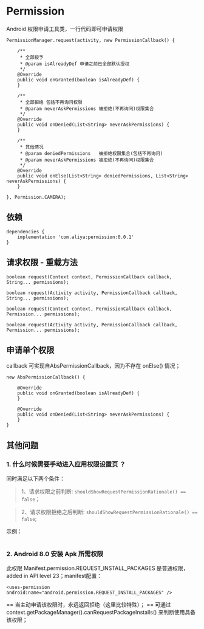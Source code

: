 # Permission
Android 权限申请工具类，一行代码即可申请权限

```
PermissionManager.request(activity, new PermissionCallback() {

    /**
     * 全部授予
     * @param isAlreadyDef 申请之前已全部默认授权
     */
    @Override
    public void onGranted(boolean isAlreadyDef) {
    }

    /**
     * 全部拒绝 包括不再询问权限
     * @param neverAskPermissions 被拒绝(不再询问)权限集合
     */
    @Override
    public void onDenied(List<String> neverAskPermissions) {
    }

    /**
     * 其他情况
     * @param deniedPermissions   被拒绝权限集合(包括不再询问)
     * @param neverAskPermissions 被拒绝(不再询问)权限集合
     */
    @Override
    public void onElse(List<String> deniedPermissions, List<String> neverAskPermissions) {
    }

}, Permission.CAMERA);
```

## 依赖
```
dependencies {
    implementation 'com.aliya:permission:0.0.1'
}
```

## 请求权限 - 重载方法

```
boolean request(Context context, PermissionCallback callback, String... permissions);

boolean request(Activity activity, PermissionCallback callback, String... permissions);

boolean request(Context context, PermissionCallback callback, Permission... permissions);

boolean request(Activity activity, PermissionCallback callback, Permission... permissions);

```

## 申请单个权限

callback 可实现自AbsPermissionCallback，因为不存在 onElse() 情况；

```
new AbsPermissionCallback() {

    @Override
    public void onGranted(boolean isAlreadyDef) {
    }

    @Override
    public void onDenied(List<String> neverAskPermissions) {
    }
}
```


## 其他问题

### 1. 什么时候需要手动进入应用权限设置页 ？

同时满足以下两个条件：
> 1、请求权限之前判断: `shouldShowRequestPermissionRationale() == false`；

> 2、请求权限拒绝之后判断: `shouldShowRequestPermissionRationale() == false`;

示例：

```

```


### 2. Android 8.0 安装 Apk 所需权限

此权限 Manifest.permission.REQUEST_INSTALL_PACKAGES 是普通权限，added in API level 23；manifest配置：

`<uses-permission android:name="android.permission.REQUEST_INSTALL_PACKAGES" />`

\== 当主动申请该权限时，永远返回拒绝（这里比较特殊）； \==
可通过 context.getPackageManager().canRequestPackageInstalls() 来判断使用具备该权限；